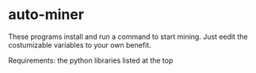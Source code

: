 # auto-miner
These programs install and run a command to start mining.  Just eedit the costumizable variables to your own benefit.


Requirements:
the python libraries listed at the top

